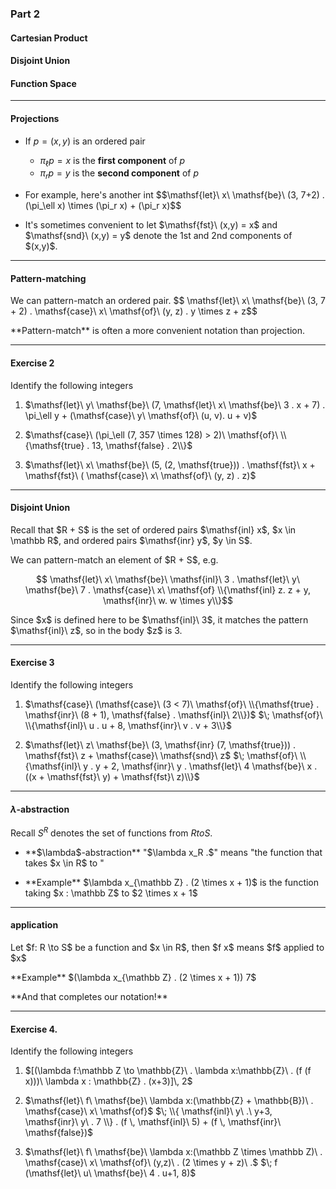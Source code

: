 ### Part 2

#### Cartesian Product
#### Disjoint Union
#### Function Space

---

#### Projections

+ If $p = (x,y)$ is an ordered pair  
  - $\pi_\ell p = x$ is the <a class="highlight-blue">**first component**</a> of $p$  
  - $\pi_r p = y$ is the <a class="highlight-blue">**second component**</a> of $p$
  
+ <p class="fragment fade-left">
  For example, here's another int
  $$\mathsf{let}\ x\ \mathsf{be}\ (3, 7+2) . (\pi_\ell x) \times (\pi_r x) + (\pi_r x)$$
  </p>
  
+ <p class="fragment fade-left">
  It's sometimes convenient to let  
  $\mathsf{fst}\ (x,y) = x$ and $\mathsf{snd}\ (x,y) = y$  
  denote the 1st and 2nd components of $(x,y)$.
  </p>

---

#### Pattern-matching 

<p class="fragment fade-left">
We can pattern-match an ordered pair.
$$ \mathsf{let}\ x\ \mathsf{be}\ (3, 7 + 2) . 
\mathsf{case}\ x\ \mathsf{of}\ (y, z) . y \times z + z$$
</p>

<p class="fragment fade-left">
**Pattern-match** is often a more convenient notation than projection.
</p>

---

#### Exercise 2

Identify the following integers

1. <p class="fragment fade-left">
	$\mathsf{let}\ y\ \mathsf{be}\ (7, \mathsf{let}\ x\ \mathsf{be}\ 3 . x + 7) .
	\pi_\ell y + (\mathsf{case}\ y\ \mathsf{of}\ (u, v). u + v)$
   </p>

2. <p class="fragment fade-left">
	$\mathsf{case}\ (\pi_\ell (7, 357 \times 128) > 2)\ \mathsf{of}\ 
	\\{\mathsf{true} . 13, \mathsf{false} . 2\\}$
   </p>

3. <p class="fragment fade-left">
     $\mathsf{let}\ x\ \mathsf{be}\ (5, (2, \mathsf{true})) . 
	 \mathsf{fst}\ x + \mathsf{fst}\ ( \mathsf{case}\ x\ \mathsf{of}\ (y, z) . z)$
   </p>

---

#### Disjoint Union

<p class="fragment fade-left">
Recall that $R + S$ is the set of ordered pairs $\mathsf{inl} x$, 
$x \in \mathbb R$, and ordered pairs $\mathsf{inr} y$, $y \in S$.
</p>

<p class="fragment fade-left">
We can pattern-match an element of $R + S$, e.g. 

$$ \mathsf{let}\ x\ \mathsf{be}\ \mathsf{inl}\ 3 . 
\mathsf{let}\ y\ \mathsf{be}\ 7 . \mathsf{case}\ x\ \mathsf{of} 
\\{\mathsf{inl} z. z + y, \mathsf{inr}\  w. w \times y\\}$$
</p>

<p class="fragment fade-left">
Since $x$ is defined here to be $\mathsf{inl}\ 3$, it matches the pattern 
$\mathsf{inl}\ z$, so in the body $z$ is 3.
</p>

---

#### Exercise 3

Identify the following integers

1. <p class="fragment fade-left">
   $\mathsf{case}\ (\mathsf{case}\ (3 < 7)\ \mathsf{of}\ \\{\mathsf{true} . 
   \mathsf{inr}\  (8 + 1), \mathsf{false} . \mathsf{inl}\ 2\\})$  
   $\; \mathsf{of}\ \\{\mathsf{inl}\ u . u + 8, \mathsf{inr}\  v . v + 3\\}$
   </p>

2. <p class="fragment fade-left">
   $\mathsf{let}\ z\ \mathsf{be}\ (3, \mathsf{inr} (7, \mathsf{true})) . 
   \mathsf{fst}\ z + \mathsf{case}\ \mathsf{snd}\ z$  
   $\; \mathsf{of}\ \\{\mathsf{inl}\ y . y + 2, \mathsf{inr}\  y . \mathsf{let}\ 4 
   \mathsf{be}\ x . ((x + \mathsf{fst}\ y) + \mathsf{fst}\ z)\\}$</p>

---

#### $\lambda$-abstraction

Recall $S^R$ denotes the set of functions from $R to S$.

+ <p class="fragment fade-left">
  **$\lambda$-abstraction**  
  "$\lambda x_R .$" means 
  "the function that takes $x \in R$ to "  
  </p>
  
+ <p class="fragment fade-left">
  **Example** $\lambda x_{\mathbb Z} . (2 \times x + 1)$  
  is the function taking $x : \mathbb Z$ to $2 \times x  + 1$</p>

---

#### application

<p class="fragment fade-left">
Let $f: R \to S$ be a function and $x \in R$, then   
$f x$ means $f$ applied to $x$
</p>
  
<p class="fragment fade-left">
**Example**  
$(\lambda x_{\mathbb Z} . (2 \times x + 1)) 7$
</p>

<p class="fragment fade-left">
**And that completes our notation!**
</p>

---

#### Exercise 4.

Identify the following integers

1. <p class="fragment fade-left">
   $[(\lambda f:\mathbb Z \to \mathbb{Z}\ . \lambda x:\mathbb{Z}\ . (f (f x)))\ \lambda x : \mathbb{Z} . (x+3)]\, 2$
   </p>

2. <p class="fragment fade-left">
   $\mathsf{let}\ f\ \mathsf{be}\ \lambda x:(\mathbb{Z} + \mathbb{B})\ . 
   \mathsf{case}\ x\ \mathsf{of}$  
   $\; \\{ \mathsf{inl}\ y\ .\ y+3, \mathsf{inr}\ y\ . 7 \\} .
   (f \, \mathsf{inl}\ 5) + (f \, \mathsf{inr}\ \mathsf{false})$
   </p>

3. <p class="fragment fade-left">
   $\mathsf{let}\ f\ \mathsf{be}\ \lambda x:(\mathbb Z \times \mathbb Z)\ .
   \mathsf{case}\  x\ \mathsf{of}\ (y,z)\ . (2 \times y + z)\ .$  
   $\; f (\mathsf{let}\ u\ \mathsf{be}\ 4 . u+1, 8)$
   </p>

